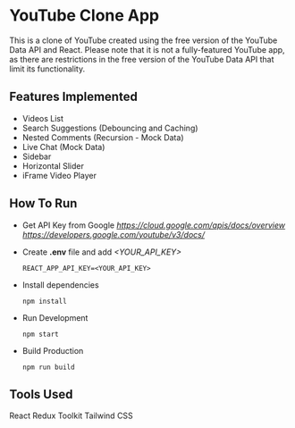 # YouTube Clone App
This is a clone of YouTube created using the free version of the YouTube Data API and React. Please note that it is not a fully-featured YouTube app, as there are restrictions in the free version of the YouTube Data API that limit its functionality.

## Features Implemented
 - Videos List
 -   Search Suggestions (Debouncing and Caching)
 -   Nested Comments (Recursion - Mock Data)
 -   Live Chat (Mock Data)
 -   Sidebar
 -   Horizontal Slider
 -   iFrame Video Player

## How To Run

 - Get API Key from Google 
  *https://cloud.google.com/apis/docs/overview*
 *https://developers.google.com/youtube/v3/docs/*
 - Create **.env** file and add *<YOUR_API_KEY>*
   
       REACT_APP_API_KEY=<YOUR_API_KEY>
   
 - Install dependencies

   
       npm install
   
  

 - Run Development

   
       npm start
   
  

 - Build Production

   
       npm run build

## Tools Used
React
Redux Toolkit
Tailwind CSS
